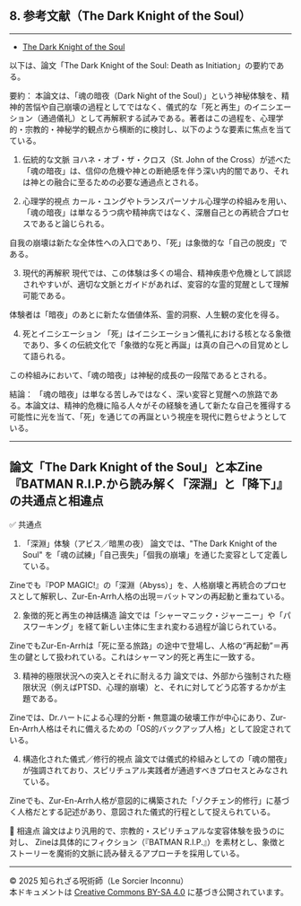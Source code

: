 ## 8. 参考文献（The Dark Knight of the Soul）

---

- [The Dark Knight of the Soul](The_Dark_Knight_of_the_Soul_Death_as_In.pdf)

以下は、論文「The Dark Knight of the Soul: Death as Initiation」の要約である。

要約：
本論文は、「魂の暗夜（Dark Night of the Soul）」という神秘体験を、精神的苦悩や自己崩壊の過程としてではなく、儀式的な「死と再生」のイニシエーション（通過儀礼）として再解釈する試みである。著者はこの過程を、心理学的・宗教的・神秘学的観点から横断的に検討し、以下のような要素に焦点を当てている。

1. 伝統的な文脈
ヨハネ・オブ・ザ・クロス（St. John of the Cross）が述べた「魂の暗夜」は、信仰の危機や神との断絶感を伴う深い内的闇であり、それは神との融合に至るための必要な通過点とされる。

2. 心理学的視点
カール・ユングやトランスパーソナル心理学の枠組みを用い、「魂の暗夜」は単なるうつ病や精神病ではなく、深層自己との再統合プロセスであると論じられる。

自我の崩壊は新たな全体性への入口であり、「死」は象徴的な「自己の脱皮」である。

3. 現代的再解釈
現代では、この体験は多くの場合、精神疾患や危機として誤認されやすいが、適切な文脈とガイドがあれば、変容的な霊的覚醒として理解可能である。

体験者は「暗夜」のあとに新たな価値体系、霊的洞察、人生観の変化を得る。

4. 死とイニシエーション
「死」はイニシエーション儀礼における核となる象徴であり、多くの伝統文化で「象徴的な死と再誕」は真の自己への目覚めとして語られる。

この枠組みにおいて、「魂の暗夜」は神秘的成長の一段階であるとされる。

結論：
「魂の暗夜」は単なる苦しみではなく、深い変容と覚醒への旅路である。本論文は、精神的危機に陥る人々がその経験を通して新たな自己を獲得する可能性に光を当て、「死」を通じての再誕という視座を現代に甦らせようとしている。

---

## 論文「The Dark Knight of the Soul」と本Zine『BATMAN R.I.P.から読み解く「深淵」と「降下」』の共通点と相違点

✅ 共通点
1. 「深淵」体験（アビス／暗黒の夜）
論文では、"The Dark Knight of the Soul" を「魂の試練」「自己喪失」「個我の崩壊」を通じた変容として定義している。

Zineでも『POP MAGIC!』の「深淵（Abyss）」を、人格崩壊と再統合のプロセスとして解釈し、Zur-En-Arrh人格の出現＝バットマンの再起動と重ねている。

2. 象徴的死と再生の神話構造
論文では「シャーマニック・ジャーニー」や「パスワーキング」を経て新しい主体に生まれ変わる過程が論じられている。

ZineでもZur-En-Arrhは「死に至る旅路」の途中で登場し、人格の“再起動”＝再生の鍵として扱われている。これはシャーマン的死と再生に一致する。

3. 精神的極限状況への突入とそれに耐える力
論文では、外部から強制された極限状況（例えばPTSD、心理的崩壊）と、それに対してどう応答するかが主題である。

Zineでは、Dr.ハートによる心理的分断・無意識の破壊工作が中心にあり、Zur-En-Arrh人格はそれに備えるための「OS的バックアップ人格」として設定されている。

4. 構造化された儀式／修行的視点
論文では儀式的枠組みとしての「魂の闇夜」が強調されており、スピリチュアル実践者が通過すべきプロセスとみなされている。

Zineでも、Zur-En-Arrh人格が意図的に構築された「ゾクチェン的修行」に基づく人格だとする記述があり、意図された儀式的行程として捉えられている。

🔄 相違点
論文はより汎用的で、宗教的・スピリチュアルな変容体験を扱うのに対し、
Zineは具体的にフィクション（『BATMAN R.I.P.』）を素材とし、象徴とストーリーを魔術的文脈に読み替えるアプローチを採用している。

---

© 2025 知られざる呪術師（Le Sorcier Inconnu）  
本ドキュメントは [Creative Commons BY-SA 4.0](https://creativecommons.org/licenses/by-sa/4.0/deed.ja) に基づき公開されています。
